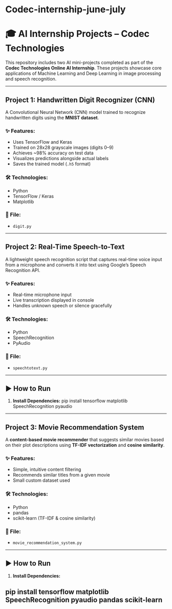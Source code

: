 # Codec-internship-june-july
# 🎓 AI Internship Projects – Codec Technologies

This repository includes two AI mini-projects completed as part of the **Codec Technologies Online AI Internship**. These projects showcase core applications of Machine Learning and Deep Learning in image processing and speech recognition.

---

## Project 1: Handwritten Digit Recognizer (CNN)

A Convolutional Neural Network (CNN) model trained to recognize handwritten digits using the **MNIST dataset**.

### ✨ Features:
- Uses TensorFlow and Keras
- Trained on 28x28 grayscale images (digits 0–9)
- Achieves ~98% accuracy on test data
- Visualizes predictions alongside actual labels
- Saves the trained model (`.h5` format)

### 🛠️ Technologies:
- Python
- TensorFlow / Keras
- Matplotlib

### 📁 File:
- `digit.py`

---

## Project 2: Real-Time Speech-to-Text

A lightweight speech recognition script that captures real-time voice input from a microphone and converts it into text using Google’s Speech Recognition API.

### ✨ Features:
- Real-time microphone input
- Live transcription displayed in console
- Handles unknown speech or silence gracefully

### 🛠️ Technologies:
- Python
- SpeechRecognition
- PyAudio

### 📁 File:
- `speechtotext.py`

---

## ▶️ How to Run

1. **Install Dependencies:**
pip install tensorflow matplotlib SpeechRecognition pyaudio
-----

##  Project 3: Movie Recommendation System

A **content-based movie recommender** that suggests similar movies based on their plot descriptions using **TF-IDF vectorization** and **cosine similarity**.

### ✨ Features:
- Simple, intuitive content filtering
- Recommends similar titles from a given movie
- Small custom dataset used

### 🛠️ Technologies:
- Python
- pandas
- scikit-learn (TF-IDF & cosine similarity)

### 📁 File:
- `movie_recommendation_system.py`

---

## ▶️ How to Run

1. **Install Dependencies:**

pip install tensorflow matplotlib SpeechRecognition pyaudio pandas scikit-learn
----
